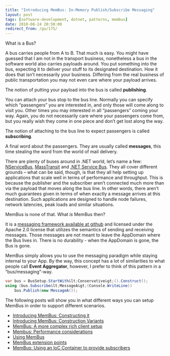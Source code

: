 ```yaml
---
title: "Introducing MemBus: In-Memory Publish/Subscribe Messaging"
layout: post
tags: [software-development, dotnet, patterns, membus]
date: 2010-08-24 20:50:00
redirect_from: /go/175/
---
```


What is a Bus?

A bus carries people from A to B. That much is easy. You might have guessed that I am not in the transport business, nonetheless a bus in the software world also carries payloads around. You put something into the bus, expecting it to deliver your stuff to its designated destination. How it does that isn’t necessarily your business. Differing from the real business of public transportation you may not even care where your payload arrives.

The notion of putting your payload into the bus is called **publishing**.

You can attach your bus stop to the bus line. Normally you can specify which “passengers” you are interested in, and only those will come along to visit you. Other times you may interested in all “passengers” coming your way. Again, you do not necessarily care where your passengers come from, but you really wish they come in one piece and don’t get lost along the way.

The notion of attaching to the bus line to expect passengers is called **subscribing**.

A final word about the passengers. They are usually called **messages**, this time stealing the word from the world of mail delivery.

There are plenty of buses around in .NET world, let’s name a few: [NServiceBus](http://www.nservicebus.com/), [MassTransit](http://masstransit-project.com/) and [.NET Service Bus](http://www.microsoft.com/windowsazure/appfabric/). They all cover different grounds – what can be said, though, is that they all help setting up applications that scale well in terms of performance and throughput. This is because the publisher and the subscriber aren’t connected much more than via the payload that moves along the bus line. In other words, there aren’t much guarantees given in terms of when exactly a message arrives at this destination. Such applications are designed to handle node failures, network latencies, peak loads and similar situations.

MemBus is none of that. What _is_ MemBus then?

It is a [messaging framework available at github](http://github.com/flq/MemBus) and licensed under the Apache 2.0 license that utilizes the semantics of sending and receiving messages. Those messages are not meant to leave the AppDomain where the Bus lives in. There is no durability - when the AppDomain is gone, the Bus is gone.

MemBus simply allows you to use the messaging paradigm while staying internal to your App. By the way, this concept has a lot of similarities to what people call **Event Aggregator**, however, I prefer to think of this pattern in a “bus/messaging”-way.

```csharp
var bus = BusSetup.StartWith&lt;Conservative&gt;().Construct();
using (bus.Subscribe&lt;MessageA&gt;(Console.WriteLine))
    bus.Publish(new MessageA());
```

The following posts will show you in what different ways you can setup MemBus in order to support different scenarios.

* [Introducing MemBus: Constructing it](/go/176) 
* [Introducing MemBus: Construction Variants](/go/177) 
* [MemBus: A more complex rich client setup](/go/178) 
* [Membus: Performance considerations](/go/179) 
* [Using MemBus](/go/180) 
* [MemBus extension points](/go/181)
* [MemBus: Using an IoC Container to provide subscribers](/go/183)